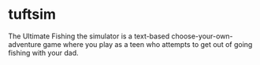 # tuftsim
The Ultimate Fishing the simulator is a text-based choose-your-own-adventure game where you play as a teen who attempts to get out of going fishing with your dad.
